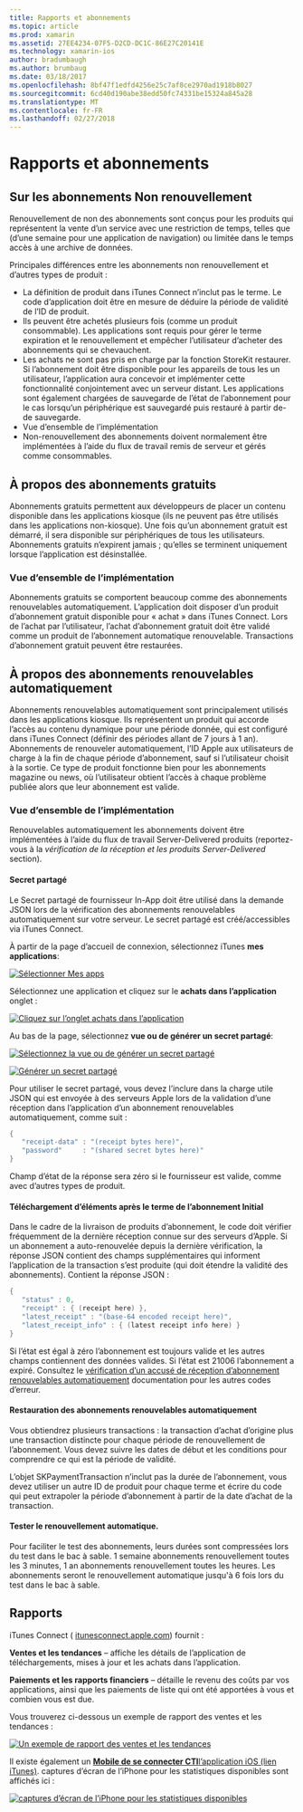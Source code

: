 ```yaml
---
title: Rapports et abonnements
ms.topic: article
ms.prod: xamarin
ms.assetid: 27EE4234-07F5-D2CD-DC1C-86E27C20141E
ms.technology: xamarin-ios
author: bradumbaugh
ms.author: brumbaug
ms.date: 03/18/2017
ms.openlocfilehash: 8bf47f1edfd4256e25c7af8ce2970ad1918b8027
ms.sourcegitcommit: 6cd40d190abe38edd50fc74331be15324a845a28
ms.translationtype: MT
ms.contentlocale: fr-FR
ms.lasthandoff: 02/27/2018
---
```

# <a name="subscriptions-and-reporting"></a>Rapports et abonnements

## <a name="about-non-renewing-subscriptions"></a>Sur les abonnements Non renouvellement

Renouvellement de non des abonnements sont conçus pour les produits qui représentent la vente d’un service avec une restriction de temps, telles que (d’une semaine pour une application de navigation) ou limitée dans le temps accès à une archive de données.   
   
   
   
 Principales différences entre les abonnements non renouvellement et d’autres types de produit :

-  La définition de produit dans iTunes Connect n’inclut pas le terme. Le code d’application doit être en mesure de déduire la période de validité de l’ID de produit. 
-  Ils peuvent être achetés plusieurs fois (comme un produit consommable). Les applications sont requis pour gérer le terme expiration et le renouvellement et empêcher l’utilisateur d’acheter des abonnements qui se chevauchent. 
-  Les achats ne sont pas pris en charge par la fonction StoreKit restaurer. Si l’abonnement doit être disponible pour les appareils de tous les un utilisateur, l’application aura concevoir et implémenter cette fonctionnalité conjointement avec un serveur distant. Les applications sont également chargées de sauvegarde de l’état de l’abonnement pour le cas lorsqu’un périphérique est sauvegardé puis restauré à partir de-de sauvegarde. 
-  Vue d’ensemble de l’implémentation
-  Non-renouvellement des abonnements doivent normalement être implémentées à l’aide du flux de travail remis de serveur et gérés comme consommables. 


## <a name="about-free-subscriptions"></a>À propos des abonnements gratuits

Abonnements gratuits permettent aux développeurs de placer un contenu disponible dans les applications kiosque (ils ne peuvent pas être utilisés dans les applications non-kiosque). Une fois qu’un abonnement gratuit est démarré, il sera disponible sur périphériques de tous les utilisateurs. Abonnements gratuits n’expirent jamais ; qu’elles se terminent uniquement lorsque l’application est désinstallée.

### <a name="implementation-overview"></a>Vue d’ensemble de l’implémentation

Abonnements gratuits se comportent beaucoup comme des abonnements renouvelables automatiquement. L’application doit disposer d’un produit d’abonnement gratuit disponible pour « achat » dans iTunes Connect. Lors de l’achat par l’utilisateur, l’achat d’abonnement gratuit doit être validé comme un produit de l’abonnement automatique renouvelable. Transactions d’abonnement gratuit peuvent être restaurées.


## <a name="about-auto-renewable-subscriptions"></a>À propos des abonnements renouvelables automatiquement

Abonnements renouvelables automatiquement sont principalement utilisés dans les applications kiosque. Ils représentent un produit qui accorde l’accès au contenu dynamique pour une période donnée, qui est configuré dans iTunes Connect (définir des périodes allant de 7 jours à 1 an). Abonnements de renouveler automatiquement, l’ID Apple aux utilisateurs de charge à la fin de chaque période d’abonnement, sauf si l’utilisateur choisit à la sortie. Ce type de produit fonctionne bien pour les abonnements magazine ou news, où l’utilisateur obtient l’accès à chaque problème publiée alors que leur abonnement est valide.

### <a name="implementation-overview"></a>Vue d’ensemble de l’implémentation

Renouvelables automatiquement les abonnements doivent être implémentées à l’aide du flux de travail Server-Delivered produits (reportez-vous à la *vérification de la réception et les produits Server-Delivered* section).

#### <a name="shared-secret"></a>Secret partagé

Le Secret partagé de fournisseur In-App doit être utilisé dans la demande JSON lors de la vérification des abonnements renouvelables automatiquement sur votre serveur. Le secret partagé est créé/accessibles via iTunes Connect.

À partir de la page d’accueil de connexion, sélectionnez iTunes **mes applications**:   
   
 [ ![](subscriptions-and-reporting-images/image2.png "Sélectionner Mes apps")](subscriptions-and-reporting-images/image2.png)  
 
Sélectionnez une application et cliquez sur le **achats dans l’application** onglet :

[ ![](subscriptions-and-reporting-images/image6.png "Cliquez sur l’onglet achats dans l’application")](subscriptions-and-reporting-images/image6.png)

Au bas de la page, sélectionnez **vue ou de générer un secret partagé**:
   
 [ ![](subscriptions-and-reporting-images/image40.png "Sélectionnez la vue ou de générer un secret partagé")](subscriptions-and-reporting-images/image40.png)

 [ ![](subscriptions-and-reporting-images/image41.png "Générer un secret partagé")](subscriptions-and-reporting-images/image41.png)   
   
   
   
 Pour utiliser le secret partagé, vous devez l’inclure dans la charge utile JSON qui est envoyée à des serveurs Apple lors de la validation d’une réception dans l’application d’un abonnement renouvelables automatiquement, comme suit :

```csharp
{
   "receipt-data" : "(receipt bytes here)",
   "password"     : "(shared secret bytes here)"
}
```

Champ d’état de la réponse sera zéro si le fournisseur est valide, comme avec d’autres types de produit.

#### <a name="downloading-items-after-the-initial-subscription-term"></a>Téléchargement d’éléments après le terme de l’abonnement Initial

Dans le cadre de la livraison de produits d’abonnement, le code doit vérifier fréquemment de la dernière réception connue sur des serveurs d’Apple. Si un abonnement a auto-renouvelée depuis la dernière vérification, la réponse JSON contient des champs supplémentaires qui informent l’application de la transaction s’est produite (qui doit étendre la validité des abonnements). Contient la réponse JSON :

```csharp
{
   "status" : 0,
   "receipt" : { (receipt here) },
   "latest_receipt" : "(base-64 encoded receipt here)",
   "latest_receipt_info" : { (latest receipt info here) }
}
```

Si l’état est égal à zéro l’abonnement est toujours valide et les autres champs contiennent des données valides. Si l’état est 21006 l’abonnement a expiré. Consultez le [vérification d’un accusé de réception d’abonnement renouvelables automatiquement](https://developer.apple.com/library/ios/releasenotes/General/ValidateAppStoreReceipt/Chapters/ValidateRemotely.html) documentation pour les autres codes d’erreur.

#### <a name="restoring-auto-renewable-subscriptions"></a>Restauration des abonnements renouvelables automatiquement

Vous obtiendrez plusieurs transactions : la transaction d’achat d’origine plus une transaction distincte pour chaque période de renouvellement de l’abonnement. Vous devez suivre les dates de début et les conditions pour comprendre ce qui est la période de validité.   
   
   
   
 L’objet SKPaymentTransaction n’inclut pas la durée de l’abonnement, vous devez utiliser un autre ID de produit pour chaque terme et écrire du code qui peut extrapoler la période d’abonnement à partir de la date d’achat de la transaction.

#### <a name="testing-auto-renewal"></a>Tester le renouvellement automatique.

Pour faciliter le test des abonnements, leurs durées sont compressées lors du test dans le bac à sable. 1 semaine abonnements renouvellement toutes les 3 minutes, 1 an abonnements renouvellement toutes les heures. Les abonnements seront le renouvellement automatique jusqu'à 6 fois lors du test dans le bac à sable.

## <a name="reporting"></a>Rapports

iTunes Connect ( [itunesconnect.apple.com](http://itunesconnect.apple.com)) fournit :   
   
 **Ventes et les tendances** – affiche les détails de l’application de téléchargements, mises à jour et les achats dans l’application.   
   
 **Paiements et les rapports financiers** – détaille le revenu des coûts par vos applications, ainsi que les paiements de liste qui ont été apportées à vous et combien vous est due.

Vous trouverez ci-dessous un exemple de rapport des ventes et les tendances :   

 [ ![](subscriptions-and-reporting-images/image42.png "Un exemple de rapport des ventes et les tendances")](subscriptions-and-reporting-images/image42.png)   
   
 Il existe également un [ **Mobile de se connecter CTI**l’application iOS (lien iTunes)](http://itunes.apple.com/us/app/itunes-connect-mobile/id376771144?mt=8).
captures d’écran de l’iPhone pour les statistiques disponibles sont affichés ici :   
   
 [ ![](subscriptions-and-reporting-images/image43.png "captures d’écran de l’iPhone pour les statistiques disponibles")](subscriptions-and-reporting-images/image43.png)
